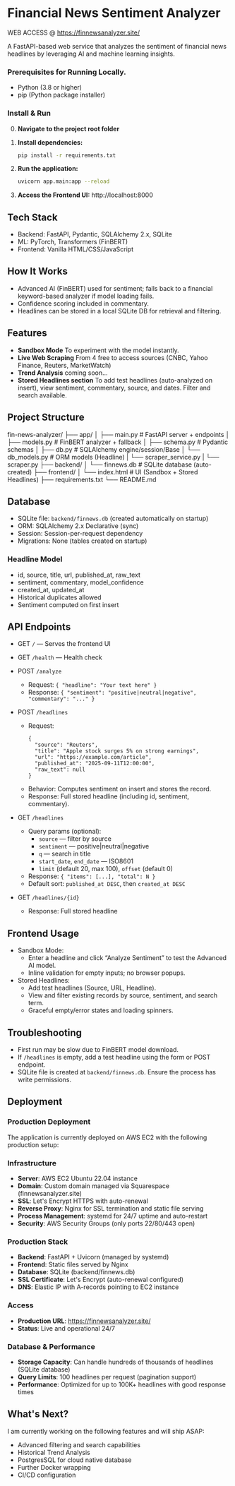 # Financial News Sentiment Analyzer

WEB ACCESS @ https://finnewsanalyzer.site/

A FastAPI-based web service that analyzes the sentiment of financial news headlines by leveraging AI and machine learning insights.

### Prerequisites for Running Locally.
- Python (3.8 or higher)
- pip (Python package installer)

### Install & Run
0. **Navigate to the project root folder**

1. **Install dependencies:**
   ```bash
   pip install -r requirements.txt
   ```

2. **Run the application:**
   ```bash
   uvicorn app.main:app --reload
   ```

3. **Access the Frontend UI:**
   http://localhost:8000

## Tech Stack

- Backend: FastAPI, Pydantic, SQLAlchemy 2.x, SQLite
- ML: PyTorch, Transformers (FinBERT)
- Frontend: Vanilla HTML/CSS/JavaScript

## How It Works
- Advanced AI (FinBERT) used for sentiment; falls back to a financial keyword-based analyzer if model loading fails.
- Confidence scoring included in commentary.
- Headlines can be stored in a local SQLite DB for retrieval and filtering.

## Features

- **Sandbox Mode** To experiment with the model instantly. 
- **Live Web Scraping** From 4 free to access sources (CNBC, Yahoo Finance, Reuters, MarketWatch)
- **Trend Analysis** coming soon...
- **Stored Headlines section** To add test headlines (auto-analyzed on insert), view sentiment, commentary, source, and dates. Filter and search available.

## Project Structure

fin-news-analyzer/
├── app/
│ ├── main.py # FastAPI server + endpoints
│ ├── models.py # FinBERT analyzer + fallback
│ ├── schema.py # Pydantic schemas
│ ├── db.py # SQLAlchemy engine/session/Base
│ └── db_models.py # ORM models (Headline)
| └── scraper_service.py
| └── scraper.py
├── backend/
│ └── finnews.db # SQLite database (auto-created)
├── frontend/
│ └── index.html # UI (Sandbox + Stored Headlines)
├── requirements.txt
└── README.md

## Database
- SQLite file: `backend/finnews.db` (created automatically on startup)
- ORM: SQLAlchemy 2.x Declarative (sync)
- Session: Session-per-request dependency
- Migrations: None (tables created on startup)

### Headline Model
- id, source, title, url, published_at, raw_text
- sentiment, commentary, model_confidence
- created_at, updated_at
- Historical duplicates allowed
- Sentiment computed on first insert

## API Endpoints
- GET `/` — Serves the frontend UI
- GET `/health` — Health check

- POST `/analyze`
  - Request: `{ "headline": "Your text here" }`
  - Response: `{ "sentiment": "positive|neutral|negative", "commentary": "..." }`

- POST `/headlines`
  - Request:
    ```
    {
      "source": "Reuters",
      "title": "Apple stock surges 5% on strong earnings",
      "url": "https://example.com/article",
      "published_at": "2025-09-11T12:00:00",
      "raw_text": null
    }
    ```
  - Behavior: Computes sentiment on insert and stores the record.
  - Response: Full stored headline (including id, sentiment, commentary).

- GET `/headlines`
  - Query params (optional):
    - `source` — filter by source
    - `sentiment` — positive|neutral|negative
    - `q` — search in title
    - `start_date`, `end_date` — ISO8601
    - `limit` (default 20, max 100), `offset` (default 0)
  - Response: `{ "items": [...], "total": N }`
  - Default sort: `published_at DESC`, then `created_at DESC`

- GET `/headlines/{id}`
  - Response: Full stored headline

## Frontend Usage
- Sandbox Mode:
  - Enter a headline and click “Analyze Sentiment” to test the Advanced AI model.
  - Inline validation for empty inputs; no browser popups.
- Stored Headlines:
  - Add test headlines (Source, URL, Headline).
  - View and filter existing records by source, sentiment, and search term.
  - Graceful empty/error states and loading spinners.

## Troubleshooting
- First run may be slow due to FinBERT model download.
- If `/headlines` is empty, add a test headline using the form or POST endpoint.
- SQLite file is created at `backend/finnews.db`. Ensure the process has write permissions.

## Deployment

### Production Deployment

The application is currently deployed on AWS EC2 with the following production setup:

### Infrastructure
- **Server**: AWS EC2 Ubuntu 22.04 instance
- **Domain**: Custom domain managed via Squarespace (finnewsanalyzer.site)
- **SSL**: Let's Encrypt HTTPS with auto-renewal
- **Reverse Proxy**: Nginx for SSL termination and static file serving
- **Process Management**: systemd for 24/7 uptime and auto-restart
- **Security**: AWS Security Groups (only ports 22/80/443 open)

### Production Stack
- **Backend**: FastAPI + Uvicorn (managed by systemd)
- **Frontend**: Static files served by Nginx
- **Database**: SQLite (backend/finnews.db)
- **SSL Certificate**: Let's Encrypt (auto-renewal configured)
- **DNS**: Elastic IP with A-records pointing to EC2 instance

### Access
- **Production URL**: https://finnewsanalyzer.site/
- **Status**: Live and operational 24/7


### Database & Performance
- **Storage Capacity**: Can handle hundreds of thousands of headlines (SQLite database)
- **Query Limits**: 100 headlines per request (pagination support)
- **Performance**: Optimized for up to 100K+ headlines with good response times

## What's Next?

I am currently working on the following features and will ship ASAP:
- Advanced filtering and search capabilities
- Historical Trend Analysis
- PostgresSQL for cloud native database
- Further Docker wrapping
- CI/CD configuration
